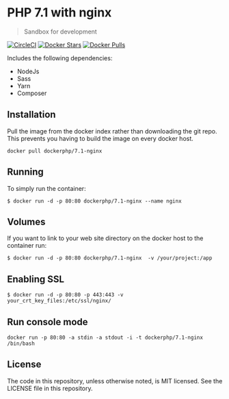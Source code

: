 # PHP 7.1 with nginx
> Sandbox for development

[![CircleCI](https://circleci.com/gh/php-docker/7.1-nginx/tree/master.svg?style=svg)](https://circleci.com/gh/php-docker/7.1-nginx/tree/master)
[![Docker Stars](https://img.shields.io/docker/stars/dockerphp/7.1-nginx.svg)][hub]
[![Docker Pulls](https://img.shields.io/docker/pulls/dockerphp/7.1-nginx.svg)][hub]

Includes the following dependencies:
- NodeJs
- Sass
- Yarn
- Composer

## Installation
Pull the image from the docker index rather than downloading the git repo. This prevents you having to build the image on every docker host.

    docker pull dockerphp/7.1-nginx 

## Running

To simply run the container:

    $ docker run -d -p 80:80 dockerphp/7.1-nginx --name nginx

## Volumes

If you want to link to your web site directory on the docker host to the container run:

    $ docker run -d -p 80:80 dockerphp/7.1-nginx  -v /your/project:/app

## Enabling SSL

    $ docker run -d -p 80:80 -p 443:443 -v your_crt_key_files:/etc/ssl/nginx/

## Run console mode

    docker run -p 80:80 -a stdin -a stdout -i -t dockerphp/7.1-nginx /bin/bash

##  License

The code in this repository, unless otherwise noted, is MIT licensed. See the LICENSE file in this repository.

[hub]: https://hub.docker.com/r/dockerphp/7.1-nginx/
